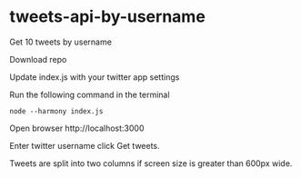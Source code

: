 # tweets-api-by-username
Get 10 tweets by username

Download repo 

Update index.js with your twitter app settings

Run the following command in the terminal 

```
node --harmony index.js
```

Open browser http://localhost:3000

Enter twitter username click Get tweets.

Tweets are split into two columns if screen size is greater than 600px wide.


